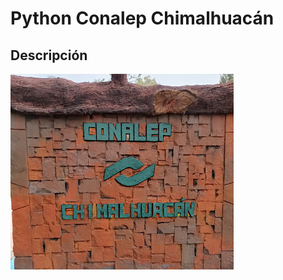 # Python Conalep Chimalhuacán

## Descripción

![portalChimalhuacan](/img/portalChilalhuacan.png "lugar donde tienen escudos")


